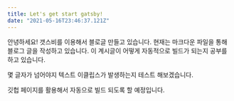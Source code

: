 ```yaml
---
title: Let's get start gatsby!
date: "2021-05-16T23:46:37.121Z"
---
```


안녕하세요! 갯스비를 이용해서 블로글 만들고 있습니다. 
현재는 마크다운 파일을 통해 블로그 글을 작성하고 있습니다. 이 계시글이 어떻게 
자동적으로 빌드가 되는지 공부를 하고 있습니다.

몇 글자가 넘어야지 텍스트 이클립스가 발생하는지 테스트 해보겠습니다. 

깃헙 페이지를 활용해서 자동으로 빌드 되도록 할 예정입니다.